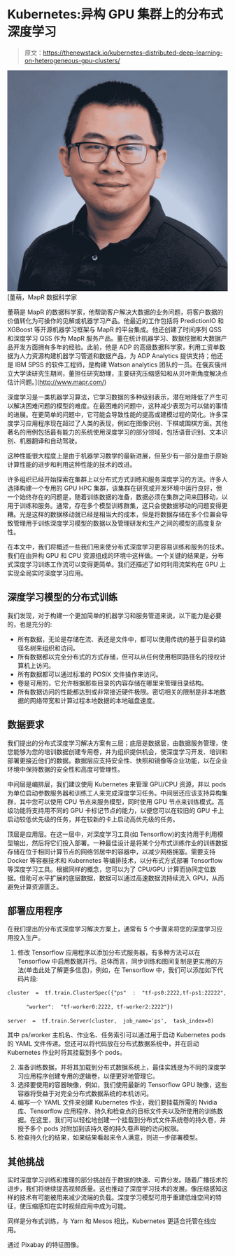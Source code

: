 # Kubernetes:异构 GPU 集群上的分布式深度学习

> 原文：<https://thenewstack.io/kubernetes-distributed-deep-learning-on-heterogeneous-gpu-clusters/>

[](http://www.mapr.com/)

[![](img/c961b50ea671d5a8d45e86187a4aac63.png)](http://www.mapr.com/) [董萌，MapR 数据科学家

董萌是 MapR 的数据科学家，他帮助客户解决大数据的业务问题，将客户数据的价值转化为可操作的见解或机器学习产品。他最近的工作包括将 PredictionIO 和 XGBoost 等开源机器学习框架与 MapR 的平台集成。他还创建了时间序列 QSS 和深度学习 QSS 作为 MapR 服务产品。董在统计机器学习、数据挖掘和大数据产品开发方面拥有多年的经验。此前，他是 ADP 的高级数据科学家，利用工资单数据为人力资源构建机器学习管道和数据产品，为 ADP Analytics 提供支持；他还是 IBM SPSS 的软件工程师，是构建 Watson analytics 团队的一员。在俄亥俄州立大学读研究生期间，董担任研究助理，主要研究压缩感知和从贝叶斯角度解决点估计问题。](http://www.mapr.com/) 

深度学习是一类机器学习算法，它学习数据的多种级别表示，潜在地降低了产生可以解决困难问题的模型的难度。在最困难的问题中，这种减少表现为可以做的事情的进展。在更简单的问题中，它可能会导致性能的提高或建模过程的简化。许多深度学习应用程序现在超过了人类的表现，例如在图像识别、下棋或围棋方面。其他著名的用例包括最有能力的系统使用深度学习的部分领域，包括语音识别、文本识别、机器翻译和自动驾驶。

这种性能很大程度上是由于机器学习数学的最新进展，但至少有一部分是由于原始计算性能的进步和利用这种性能的技术的改进。

许多组织已经开始探索在集群上以分布式方式训练和服务深度学习的方法。许多人选择构建一个专用的 GPU HPC 集群，该集群在研究或开发环境中运行良好，但一个始终存在的问题是，随着训练数据的准备，数据必须在集群之间来回移动，以用于训练和服务。通常，存在多个模型训练群集，这只会使数据移动的问题变得更糟。光是这样的数据移动就已经是相当大的成本，但是将数据存储在多个位置会导致管理用于训练深度学习模型的数据以及管理研发和生产之间的模型的高度复杂性。

在本文中，我们将概述一些我们用来使分布式深度学习更容易训练和服务的技术。我们在由异构 GPU 和 CPU 资源组成的环境中这样做。一个关键的结果是，分布式深度学习训练工作流可以变得更简单。我们还描述了如何利用流架构在 GPU 上实现全局实时深度学习应用。

## 深度学习模型的分布式训练

我们发现，对于构建一个更加简单的机器学习和服务管道来说，以下能力是必要的，也是充分的:

*   所有数据，无论是存储在流、表还是文件中，都可以使用传统的基于目录的路径名树来组织和访问。
*   所有数据都以完全分布式的方式存储，但可以从任何使用相同路径名的授权计算机上访问。
*   所有数据都可以通过标准的 POSIX 文件操作来访问。
*   卷是可用的，它允许根据那些目录的内容存储在哪里来管理目录结构。
*   所有数据访问的性能都达到或非常接近硬件极限。密切相关的限制是非本地数据的网络带宽和计算过程本地数据的本地磁盘速度。

## 数据要求

我们提出的分布式深度学习解决方案有三层；底层是数据层，由数据服务管理，使您能够为您的培训数据创建专用卷，并为组织提供机会，使深度学习开发、培训和部署更接近他们的数据。数据层应支持安全性、快照和镜像等企业功能，以在企业环境中保持数据的安全性和高度可管理性。

中间层是编排层，我们建议使用 Kubernetes 来管理 GPU/CPU 资源，并以 pods 为单位启动参数服务器和训练工人来完成深度学习任务。中间层还应该支持异构集群，其中您可以使用 CPU 节点来服务模型，同时使用 GPU 节点来训练模式。高级功能将支持用不同的 GPU 卡标记节点的能力，以便您可以在较旧的 GPU 卡上启动较低优先级的任务，并在较新的卡上启动高优先级的任务。

顶层是应用层。在这一层中，对深度学习工具(如 Tensorflow)的支持用于利用模型输出，然后将它们投入部署。一种最佳设计是将某个分布式训练作业的训练数据存储在位于相同计算节点的网络邻居中的容器中，以减少网络拥塞。需要支持 Docker 等容器技术和 Kubernetes 等编排技术，以分布式方式部署 Tensorflow 等深度学习工具。根据同样的概念，您可以为了 CPU/GPU 计算而协同定位数据。借助可水平扩展的底层数据，数据可以通过高速数据流持续流入 GPU，从而避免计算资源匮乏。

## 部署应用程序

在我们提出的分布式深度学习解决方案上，通常有 5 个步骤来将您的深度学习应用投入生产。

1.  修改 Tensorflow 应用程序以添加分布式服务器，有多种方法可以在 Tensorflow 中启用数据并行。总体而言，同步训练和图间复制是更实用的方法(单击此处了解更多信息)，例如，在 Tensorflow 中，我们可以添加如下代码片段:

```
cluster  =  tf.train.ClusterSpec({"ps"  :  "tf-ps0:2222,tf-ps1:22222",

      "worker":  "tf-worker0:2222, tf-worker2:2222"})

server  =  tf.train.Server(cluster,  job_name='ps',  task_index=0)

```

其中 ps/worker 主机名、作业名、任务索引可以通过用于启动 Kubernetes pods 的 YAML 文件传递。您还可以将代码放在分布式数据系统中，并在启动 Kubernetes 作业时将其挂载到多个 pods。

2.  准备训练数据，并将其加载到分布式数据系统上，最佳实践是为不同的深度学习应用程序创建专用的逻辑卷，以便更好地管理它。
3.  选择要使用的容器映像，例如，我们使用最新的 Tensorflow GPU 映像，这些容器将受益于对完全分布式数据系统的本机访问。
4.  编写一个 YAML 文件来创建 Kubernetes 作业，我们要挂载所需的 Nvidia 库、Tensorflow 应用程序、持久和检查点的目标文件夹以及所使用的训练数据。在这里，我们可以轻松地创建一个挂载到分布式文件系统卷的持久卷，并授予多个 pods 对附加到该持久卷的持久卷声明的访问权限。
5.  检查持久化的结果，如果结果看起来令人满意，则进一步部署模型。

## 其他挑战

实时深度学习训练和推理的部分挑战在于数据的快速、可靠分发。随着广播技术的进步，我们将继续提高视频质量。这也推动了深度学习技术的发展。像压缩感知这样的技术有可能被用来减少流端的负载。深度学习模型可用于重建低维空间的特征，使压缩感知在实时视频应用中成为可能。

同样是分布式训练，与 Yarn 和 Mesos 相比，Kubernetes 更适合托管在线应用。

通过 Pixabay 的特征图像。

<svg xmlns:xlink="http://www.w3.org/1999/xlink" viewBox="0 0 68 31" version="1.1"><title>Group</title> <desc>Created with Sketch.</desc></svg>